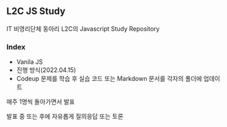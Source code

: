 ## L2C JS Study
IT 비영리단체 동아리 L2C의 Javascript Study Repository

### Index
- Vanila JS
- 진행 방식(2022.04.15)
- Codeup 문제를 학습 후 실습 코드 또는 Markdown 문서를 각자의 폴더에 업데이트

매주 1명씩 돌아가면서 발표

발표 중 또는 후에 자유롭게 질의응답 또는 토론
